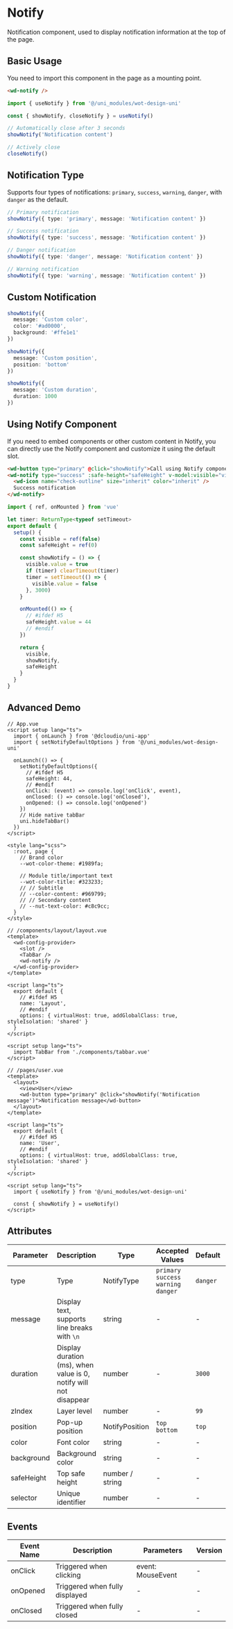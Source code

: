 # Notify

Notification component, used to display notification information at the top of the page.

## Basic Usage

You need to import this component in the page as a mounting point.
```html
<wd-notify />
```

```ts
import { useNotify } from '@/uni_modules/wot-design-uni'

const { showNotify, closeNotify } = useNotify()

// Automatically close after 3 seconds
showNotify('Notification content')

// Actively close
closeNotify()
```

## Notification Type
Supports four types of notifications: `primary`, `success`, `warning`, `danger`, with `danger` as the default.
```ts
// Primary notification
showNotify({ type: 'primary', message: 'Notification content' })

// Success notification
showNotify({ type: 'success', message: 'Notification content' })

// Danger notification
showNotify({ type: 'danger', message: 'Notification content' })

// Warning notification
showNotify({ type: 'warning', message: 'Notification content' })
```

## Custom Notification

```ts
showNotify({
  message: 'Custom color',
  color: '#ad0000',
  background: '#ffe1e1'
})

showNotify({
  message: 'Custom position',
  position: 'bottom'
})

showNotify({
  message: 'Custom duration',
  duration: 1000
})
```

## Using Notify Component
If you need to embed components or other custom content in Notify, you can directly use the Notify component and customize it using the default slot.
```html
<wd-button type="primary" @click="showNotify">Call using Notify component</wd-button>
<wd-notify type="success" :safe-height="safeHeight" v-model:visible="visible">
  <wd-icon name="check-outline" size="inherit" color="inherit" />
  Success notification
</wd-notify>
```
```ts
import { ref, onMounted } from 'vue'

let timer: ReturnType<typeof setTimeout>
export default {
  setup() {
    const visible = ref(false)
    const safeHeight = ref(0)

    const showNotify = () => {
      visible.value = true
      if (timer) clearTimeout(timer)
      timer = setTimeout(() => {
        visible.value = false
      }, 3000)
    }

    onMounted(() => {
      // #ifdef H5
      safeHeight.value = 44
      // #endif
    })

    return {
      visible,
      showNotify,
      safeHeight
    }
  }
}
```

## Advanced Demo
```vue
// App.vue
<script setup lang="ts">
  import { onLaunch } from '@dcloudio/uni-app'
  import { setNotifyDefaultOptions } from '@/uni_modules/wot-design-uni'

  onLaunch(() => {
    setNotifyDefaultOptions({
      // #ifdef H5
      safeHeight: 44,
      // #endif
      onClick: (event) => console.log('onClick', event),
      onClosed: () => console.log('onClosed'),
      onOpened: () => console.log('onOpened')
    })
    // Hide native tabBar
    uni.hideTabBar()
  })
</script>

<style lang="scss">
  :root, page {
    // Brand color
    --wot-color-theme: #1989fa;

    // Module title/important text
    --wot-color-title: #323233;
    // // Subtitle
    // --color-content: #969799;
    // // Secondary content
    // --nut-text-color: #c8c9cc;
  }
</style>
```
```vue
// /components/layout/layout.vue
<template>
  <wd-config-provider>
    <slot />
    <TabBar />
    <wd-notify />
  </wd-config-provider>
</template>

<script lang="ts">
  export default {
    // #ifdef H5
    name: 'Layout',
    // #endif
    options: { virtualHost: true, addGlobalClass: true, styleIsolation: 'shared' }
  }
</script>

<script setup lang="ts">
  import TabBar from './components/tabbar.vue'
</script>
```
```vue
// /pages/user.vue
<template>
  <layout>
    <view>User</view>
    <wd-button type="primary" @click="showNotify('Notification message')">Notification message</wd-button>
  </layout>
</template>

<script lang="ts">
  export default {
    // #ifdef H5
    name: 'User',
    // #endif
    options: { virtualHost: true, addGlobalClass: true, styleIsolation: 'shared' }
  }
</script>

<script setup lang="ts">
  import { useNotify } from '@/uni_modules/wot-design-uni'

  const { showNotify } = useNotify()
</script>
```

## Attributes
| Parameter | Description | Type | Accepted Values | Default | Version |
|-----------|-------------|------|-----------------|---------|----------|
| type | Type | NotifyType | `primary` `success` `warning` `danger` | `danger` | - |
| message | Display text, supports line breaks with `\n` | string | - | - | - |
| duration | Display duration (ms), when value is 0, notify will not disappear | number | - | `3000` | - |
| zIndex | Layer level | number | - | `99` | - |
| position | Pop-up position | NotifyPosition | `top` `bottom` | `top` | - |
| color | Font color | string | - | - | - |
| background | Background color | string | - | - | - |
| safeHeight | Top safe height | number / string | - | - | - |
| selector | Unique identifier | number | - | - | - |

## Events
| Event Name | Description | Parameters | Version |
|------------|-------------|------------|----------|
| onClick | Triggered when clicking | event: MouseEvent | - |
| onOpened | Triggered when fully displayed | - | - |
| onClosed | Triggered when fully closed | - | - |